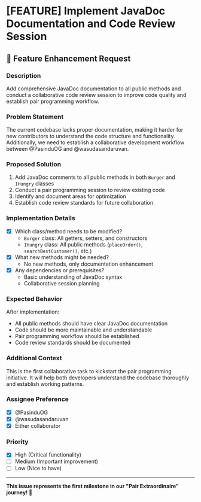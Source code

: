 # [FEATURE] Implement JavaDoc Documentation and Code Review Session

## 🚀 Feature Enhancement Request

### Description
Add comprehensive JavaDoc documentation to all public methods and conduct a collaborative code review session to improve code quality and establish pair programming workflow.

### Problem Statement
The current codebase lacks proper documentation, making it harder for new contributors to understand the code structure and functionality. Additionally, we need to establish a collaborative development workflow between @PasinduOG and @wasudasandaruvan.

### Proposed Solution
1. Add JavaDoc comments to all public methods in both `Burger` and `IHungry` classes
2. Conduct a pair programming session to review existing code
3. Identify and document areas for optimization
4. Establish code review standards for future collaboration

### Implementation Details
- [x] Which class/method needs to be modified?
  - `Burger` class: All getters, setters, and constructors
  - `IHungry` class: All public methods (`placeOrder()`, `searchBestCustomer()`, etc.)
- [x] What new methods might be needed?
  - No new methods, only documentation enhancement
- [x] Any dependencies or prerequisites?
  - Basic understanding of JavaDoc syntax
  - Collaborative session planning

### Expected Behavior
After implementation:
- All public methods should have clear JavaDoc documentation
- Code should be more maintainable and understandable
- Pair programming workflow should be established
- Code review standards should be documented

### Additional Context
This is the first collaborative task to kickstart the pair programming initiative. It will help both developers understand the codebase thoroughly and establish working patterns.

### Assignee Preference
- [x] @PasinduOG
- [x] @wasudasandaruvan
- [x] Either collaborator

### Priority
- [x] High (Critical functionality)
- [ ] Medium (Important improvement)
- [ ] Low (Nice to have)

---

**This issue represents the first milestone in our "Pair Extraordinaire" journey! 🎯**